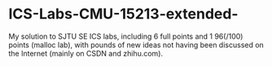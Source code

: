 # ICS-Labs-CMU-15213-extended-
My solution to SJTU SE ICS labs, including 6 full points and 1 96(/100) points (malloc lab), with pounds of new ideas not having been discussed on the Internet (mainly on CSDN and zhihu.com).
